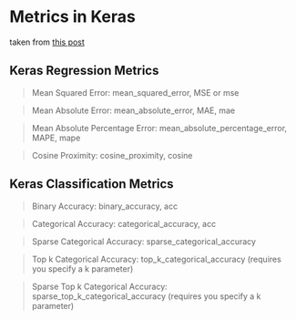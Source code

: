 # Metrics in Keras


taken from [this post](https://machinelearningmastery.com/custom-metrics-deep-learning-keras-python/)

## Keras Regression Metrics
> Mean Squared Error: mean_squared_error, MSE or mse 

> Mean Absolute Error: mean_absolute_error, MAE, mae 

> Mean Absolute Percentage Error: mean_absolute_percentage_error, MAPE, mape 

> Cosine Proximity: cosine_proximity, cosine 

## Keras Classification Metrics

> Binary Accuracy: binary_accuracy, acc

> Categorical Accuracy: categorical_accuracy, acc

> Sparse Categorical Accuracy: sparse_categorical_accuracy

> Top k Categorical Accuracy: top_k_categorical_accuracy (requires you specify a k parameter)

> Sparse Top k Categorical Accuracy: sparse_top_k_categorical_accuracy (requires you specify a k parameter)
